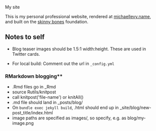 My site

This is my personal professional website, rendered at [michaellevy.name](michaellevy.name), and built on the [skinny bones](https://mmistakes.github.io/skinny-bones-jekyll/) foundation.

## Notes to self

- Blog teaser images should be 1.5:1 width:height. These are used in Twitter cards.

- For local build: Comment out the url in `_config.yml`

### RMarkdown blogging**

- .Rmd files go in _Rmd
- source Rutils/knitpost
- call knitpost('file-name') or knitAll()
- .md file should land in _posts/blog/
- On `bundle exec jekyll build`, .html should end up in _site/blog/new-post_title/index.html
- image paths are specified as images/, so specify, e.g. as blog/my-image.png